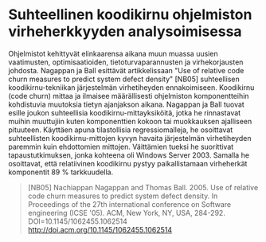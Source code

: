 # Suhteellinen koodikirnu ohjelmiston virheherkkyyden analysoimisessa

Ohjelmistot kehittyvät elinkaarensa aikana muun muassa uusien vaatimusten, optimisaatioiden, tietoturvaparannusten ja 
virhekorjausten johdosta. Nagappan ja Ball esittävät artikkelissaan "Use of relative code churn measures to predict 
system defect density" [NB05] suhteellisen koodikirnu-tekniikan järjestelmän virhetiheyden ennakoimiseen. Koodikirnu 
(code churn) mittaa ja ilmaisee määrällisesti ohjelmiston komponentteihin kohdistuvia muutoksia tietyn ajanjakson 
aikana. Nagappan ja Ball tuovat esille joukon suhteellisia koodikirnu-mittayksiköitä, jotka he rinnastavat muihin 
muuttujiin kuten komponenttien kokoon tai muokkauksen ajalliseen pituuteen. Käyttäen apuna tilastollisia 
regressiomalleja, he osoittavat suhteellisten koodikirnu-mittojen kyvyn havaita järjestelmän virhetiheyden paremmin 
kuin ehdottomien mittojen. Väittämien tueksi he suorittivat tapaustutkimuksen, jonka kohteena oli Windows Server 2003. 
Samalla he osoittavat, että relatiivinen koodikirnu pystyy paikallistamaan virheherkät komponentit 89 % tarkkuudella.

> [NB05] Nachiappan Nagappan and Thomas Ball. 2005. Use of relative code churn measures to predict system defect 
> density. In Proceedings of the 27th international conference on Software engineering (ICSE '05). ACM, New York, NY, 
> USA, 284-292. DOI=10.1145/1062455.1062514 http://doi.acm.org/10.1145/1062455.1062514

